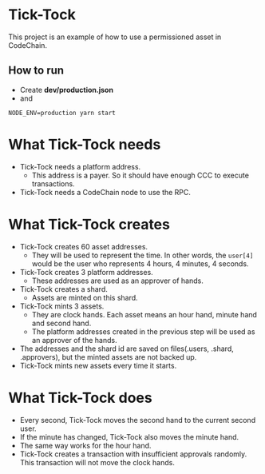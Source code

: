 # Tick-Tock
This project is an example of how to use a permissioned asset in CodeChain.

## How to run
* Create **dev/production.json**
* and
```
NODE_ENV=production yarn start
```

# What Tick-Tock needs
* Tick-Tock needs a platform address.
    * This address is a payer. So it should have enough CCC to execute transactions.
* Tick-Tock needs a CodeChain node to use the RPC.

# What Tick-Tock creates
* Tick-Tock creates 60 asset addresses.
    * They will be used to represent the time. In other words, the `user[4]` would be the user who represents 4 hours, 4 minutes, 4 seconds.
* Tick-Tock creates 3 platform addresses.
    * These addresses are used as an approver of hands.
* Tick-Tock creates a shard.
    * Assets are minted on this shard.
* Tick-Tock mints 3 assets.
    * They are clock hands. Each asset means an hour hand, minute hand and second hand.
    * The platform addresses created in the previous step will be used as an approver of the hands.
* The addresses and the shard id are saved on files(.users, .shard, .approvers), but the minted assets are not backed up.
* Tick-Tock mints new assets every time it starts.

# What Tick-Tock does
* Every second, Tick-Tock moves the second hand to the current second user.
* If the minute has changed, Tick-Tock also moves the minute hand.
* The same way works for the hour hand.
* Tick-Tock creates a transaction with insufficient approvals randomly. This transaction will not move the clock hands.
